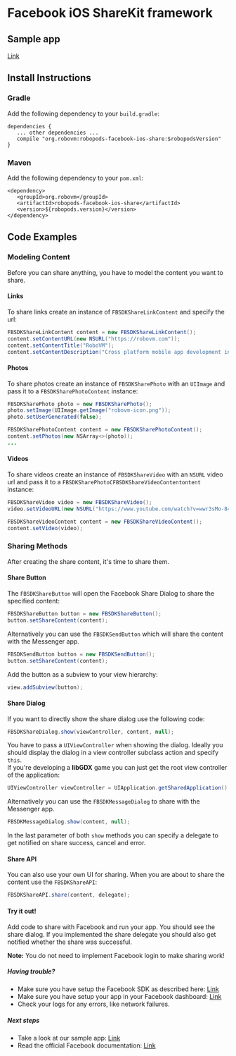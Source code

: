 # Facebook iOS ShareKit framework

## Sample app

[Link](https://github.com/robovm/robovm-samples/tree/master/robopods/facebook/ios)

## Install Instructions

### Gradle

Add the following dependency to your `build.gradle`:

```
dependencies {
   ... other dependencies ...
   compile "org.robovm:robopods-facebook-ios-share:$robopodsVersion"
}
```

### Maven

Add the following dependency to your `pom.xml`:

```
<dependency>
   <groupId>org.robovm</groupId>
   <artifactId>robopods-facebook-ios-share</artifactId>
   <version>${robopods.version}</version>
</dependency>
```

## Code Examples

### Modeling Content

Before you can share anything, you have to model the content you want to share.

#### Links

To share links create an instance of `FBSDKShareLinkContent` and specify the url:

```Java
FBSDKShareLinkContent content = new FBSDKShareLinkContent();
content.setContentURL(new NSURL("https://robovm.com"));
content.setContentTitle("RoboVM");
content.setContentDescription("Cross platform mobile app development in Java");
```

#### Photos

To share photos create an instance of `FBSDKSharePhoto` with an `UIImage` and pass it to a `FBSDKSharePhotoContent` instance:

```Java
FBSDKSharePhoto photo = new FBSDKSharePhoto();
photo.setImage(UIImage.getImage("robovm-icon.png"));
photo.setUserGenerated(false);

FBSDKSharePhotoContent content = new FBSDKSharePhotoContent();
content.setPhotos(new NSArray<>(photo));
...
```

#### Videos

To share videos create an instance of `FBSDKShareVideo` with an `NSURL` video url and pass it to a `FBSDKSharePhotoCFBSDKShareVideoContentontent` instance:

```Java
FBSDKShareVideo video = new FBSDKShareVideo();
video.setVideoURL(new NSURL("https://www.youtube.com/watch?v=wwr3sMo-84s"));

FBSDKShareVideoContent content = new FBSDKShareVideoContent();
content.setVideo(video);
```

### Sharing Methods

After creating the share content, it's time to share them.

#### Share Button

The `FBSDKShareButton` will open the Facebook Share Dialog to share the specified content:

```Java
FBSDKShareButton button = new FBSDKShareButton();
button.setShareContent(content);
```

Alternatively you can use the `FBSDKSendButton` which will share the content with the Messenger app.

```Java
FBSDKSendButton button = new FBSDKSendButton();
button.setShareContent(content);
```

Add the button as a subview to your view hierarchy:

```Java
view.addSubview(button);
```

#### Share Dialog

If you want to directly show the share dialog use the following code:

```Java
FBSDKShareDialog.show(viewController, content, null);
```

You have to pass a `UIViewController` when showing the dialog. Ideally you should display 
the dialog in a view controller subclass action and specify `this`.  
If you're developing a __libGDX__ game you can just get the root view controller of the application:

```Java
UIViewController viewController = UIApplication.getSharedApplication().getKeyWindow().getRootViewController();
```

Alternatively you can use the `FBSDKMessageDialog` to share with the Messenger app.

```Java
FBSDKMessageDialog.show(content, null);
```

In the last parameter of both `show` methods you can specify a delegate to get notified on share success, cancel and error.


#### Share API

You can also use your own UI for sharing. When you are about to share the content use the `FBSDKShareAPI`:

```Java
FBSDKShareAPI.share(content, delegate);
```

#### Try it out!

Add code to share with Facebook and run your app. You should see the share dialog. If you implemented the share delegate
you should also get notified whether the share was successful.

__Note:__ You do not need to implement Facebook login to make sharing work!

##### Having trouble?

- Make sure you have setup the Facebook SDK as described here: [Link](../ios-core)
- Make sure you have setup your app in your Facebook dashboard: [Link](https://developers.facebook.com/apps)
- Check your logs for any errors, like network failures.

##### Next steps

- Take a look at our sample app: [Link](https://github.com/robovm/robovm-samples/tree/master/robopods/facebook/ios)
- Read the official Facebook documentation: [Link](https://developers.facebook.com/docs/sharing/ios)